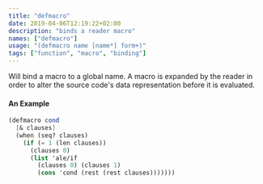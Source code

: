 ```yaml
---
title: "defmacro"
date: 2019-04-06T12:19:22+02:00
description: "binds a reader macro"
names: ["defmacro"]
usage: "(defmacro name [name*] form+)"
tags: ["function", "macro", "binding"]
---
```

Will bind a macro to a global name. A macro is expanded by the reader in order to alter the source code's data representation before it is evaluated.

#### An Example

~~~scheme
(defmacro cond
  [& clauses]
  (when (seq? clauses)
    (if (= 1 (len clauses))
      (clauses 0)
      (list 'ale/if
        (clauses 0) (clauses 1)
        (cons 'cond (rest (rest clauses)))))))
~~~
